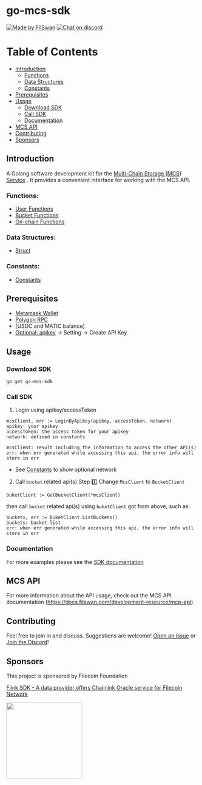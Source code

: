 # go-mcs-sdk

[![Made by FilSwan](https://img.shields.io/badge/made%20by-FilSwan-green.svg)](https://www.filswan.com/)
[![Chat on discord](https://img.shields.io/badge/join%20-discord-brightgreen.svg)](https://discord.com/invite/KKGhy8ZqzK)

# Table of Contents <!-- omit in toc -->

- [Introduction](#introduction)
    - [Functions](#Functions)
    - [Data Structures](#Data-Structures)
    - [Constants](#Constants)
- [Prerequisites](#Prerequisites)
- [Usage](#usage)
    - [Download SDK](#Download-SDK)
    - [Call SDK](#Call-SDK)
    - [Documentation](#documentation)
- [MCS API](#mcs-api)
- [Contributing](#contributing)
- [Sponsors](#Sponsors)

## Introduction

A Golang software development kit for the [Multi-Chain Storage (MCS) Service](https://multichain.storage/) . It provides a
convenient interface for working with the MCS API. 

### Functions:

- [User Functions](https://github.com/filswan/go-mcs-sdk/blob/dev/mcs/api/docs/user.md)
- [Bucket Functions](https://github.com/filswan/go-mcs-sdk/blob/dev/mcs/api/docs/bucket.md)
- [On-chain Functions](https://github.com/filswan/go-mcs-sdk/blob/dev/mcs/api/docs/on-chain.md)

### Data Structures:
- [Struct](https://github.com/filswan/go-mcs-sdk/blob/dev/mcs/api/docs/struct.md)

### Constants:
- [Constants](https://github.com/filswan/go-mcs-sdk/blob/dev/mcs/api/common/constants/constants.go)

## Prerequisites
- [Metamask Wallet](https://docs.filswan.com/getting-started/beginner-walkthrough/public-testnet/setup-metamask)
- [Polygon RPC](https://www.alchemy.com/)
- [USDC and MATIC balance]
- [Optional: apikey](https://multichain.storage/) -> Setting -> Create API Key

## Usage

### Download SDK
```
go get go-mcs-sdk
```


### Call SDK
1. Login using apikey/accessToken
```
mcsClient, err := LoginByApikey(apikey, accessToken, network)
apikey: your apikey
accessToken: the access token for your apikey
network: defined in constants

mcsClient: result including the information to access the other API(s)
err: when err generated while accessing this api, the error info will store in err
```
- See [Constants](#Constants) to show optional network

2. Call `bucket` related api(s)
Step :one: Change `McsClient` to `BucketClient`
```
buketClient := GetBucketClient(*mcsClient)
```
then call `bucket` related api(s) using `buketClient` got from above, such as:
```
buckets, err := buketClient.ListBuckets()
buckets: bucket list
err: when err generated while accessing this api, the error info will store in err
```

### Documentation

For more examples please see the [SDK documentation](https://docs.filswan.com/multi-chain-storage/developer-quickstart/sdk)

## MCS API

For more information about the API usage, check out the MCS API
documentation (https://docs.filswan.com/development-resource/mcp-api).

## Contributing

Feel free to join in and discuss. Suggestions are welcome! [Open an issue](https://github.com/filswan/go-mcs-sdk/issues) or [Join the Discord](https://discord.com/invite/KKGhy8ZqzK)!

## Sponsors

This project is sponsored by Filecoin Foundation

[Flink SDK - A data provider offers Chainlink Oracle service for Filecoin Network ](https://github.com/filecoin-project/devgrants/issues/463)

<img src="https://github.com/filswan/flink/blob/main/filecoin.png" width="200">
